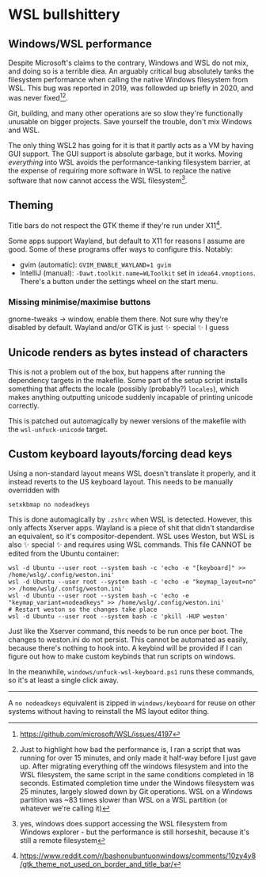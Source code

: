 # WSL bullshittery 

## Windows/WSL performance

Despite Microsoft's claims to the contrary, Windows and WSL do not mix, and doing so is a terrible diea. An arguably critical bug absolutely tanks the filesystem performance when calling the native Windows filesystem from WSL. This bug was reported in 2019, was followded up briefly in 2020, and was never fixed[^2][^3]. 

Git, building, and many other operations are so slow they're functionally unusable on bigger projects. Save yourself the trouble, don't mix Windows and WSL.

The only thing WSL2 has going for it is that it partly acts as a VM by having GUI support. The GUI support is absolute garbage, but it works. Moving _everything_ into WSL avoids the performance-tanking filesystem barrier, at the expense of requiring more software in WSL to replace the native software that now cannot access the WSL filesystem[^4].

## Theming 

Title bars do not respect the GTK theme if they're run under X11[^1]. 

Some apps support Wayland, but default to X11 for reasons I assume are good. Some of these programs offer ways to configure this. Notably:

* gvim (automatic): `GVIM_ENABLE_WAYLAND=1 gvim` 
* IntelliJ (manual): `-Dawt.toolkit.name=WLToolkit` set in `idea64.vmoptions`. There's a button under the settings wheel on the start menu.

### Missing minimise/maximise buttons

gnome-tweaks -> window, enable them there. Not sure why they're disabled by default. Wayland and/or GTK is just ✨ special ✨ I guess 

## Unicode renders as bytes instead of characters

This is not a problem out of the box, but happens after running the dependency targets in the makefile.  Some part of the setup script installs something that affects the locale (possibly (probably?) `locales`), which makes anything outputting unicode suddenly incapable of printing unicode correctly. 

This is patched out automagically by newer versions of the makefile with the `wsl-unfuck-unicode` target. 

## Custom keyboard layouts/forcing dead keys

Using a non-standard layout means WSL doesn't translate it properly, and it instead reverts to the US keyboard layout. This needs to be manually overridden with
```
setxkbmap no nodeadkeys
```

This is done automagically by `.zshrc` when WSL is detected.  However, this only affects Xserver apps. Wayland is a piece of shit that didn't standardise an equivalent, so it's compositor-dependent. WSL uses Weston, but WSL is also ✨ special ✨ and requires using WSL commands. This file CANNOT be edited from the Ubuntu container:

```
wsl -d Ubuntu --user root --system bash -c 'echo -e "[keyboard]" >> /home/wslg/.config/weston.ini'
wsl -d Ubuntu --user root --system bash -c 'echo -e "keymap_layout=no" >> /home/wslg/.config/weston.ini'
wsl -d Ubuntu --user root --system bash -c 'echo -e "keymap_variant=nodeadkeys" >> /home/wslg/.config/weston.ini'
# Restart weston so the changes take place
wsl -d Ubuntu --user root --system bash -c 'pkill -HUP weston'
```

Just like the Xserver command, this needs to be run once per boot. The changes to weston.ini do not persist. This cannot be automated as easily, because there's nothing to hook into. A keybind will be provided if I can figure out how to make custom keybinds that run scripts on windows. 

In the meanwhile, `windows/unfuck-wsl-keyboard.ps1` runs these commands, so it's at least a single click away. 

---

A `no nodeadkeys` equivalent is zipped in `windows/keyboard` for reuse on other systems without having to reinstall the MS layout editor  thing.

[^1]: https://www.reddit.com/r/bashonubuntuonwindows/comments/10zy4y8/gtk_theme_not_used_on_border_and_title_bar/
[^2]: https://github.com/microsoft/WSL/issues/4197
[^3]: Just to highlight how bad the performance is, I ran a script that was running for over 15 minutes, and only made it half-way before I just gave up. After migrating everything off the windows filesystem and into the WSL filesystem, the same script in the same conditions completed in 18 seconds. Estimated completion time under the Windows filesystem was 25 minutes, largely slowed down by Git operations. WSL on a Windows partition was ~83 times slower than WSL on a WSL partition (or whatever we're calling it)
[^4]: yes, windows does support accessing the WSL filesystem from Windows explorer - but the performance is still horseshit, because it's still a remote filesystem
